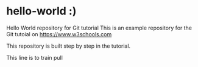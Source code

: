 # hello-world :)
Hello World repository for Git tutorial
This is an example repository for the Git tutoial on https://www.w3schools.com

This repository is built step by step in the tutorial.

This line is to train pull
